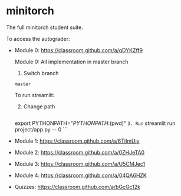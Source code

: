 # minitorch
The full minitorch student suite. 


To access the autograder: 

* Module 0: https://classroom.github.com/a/qDYKZff9

  Module 0:
  All implementation in master branch
  
  1. Switch branch
    ```
    master
    ```
  To run streamlit:
  
  2. Change path
     ```
    export PYTHONPATH="${PYTHONPATH}:$(pwd)"
      ```
  3. Run
      ```
    streamlit run project/app.py -- 0
      ```
  
* Module 1: https://classroom.github.com/a/6TiImUiy
* Module 2: https://classroom.github.com/a/0ZHJeTA0
* Module 3: https://classroom.github.com/a/U5CMJec1
* Module 4: https://classroom.github.com/a/04QA6HZK
* Quizzes: https://classroom.github.com/a/bGcGc12k
